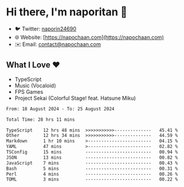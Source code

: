 # Hi there, I'm naporitan 👋

- 🐦 Twitter: [naporin24690](https://twitter.com/naporin24690)
- 🌐 Website: [https://napochaan.com](https://napochaan.com)
- ✉️ Email: [contact@napochaan.com](mailto:contact@napochaan.com)

## What I Love ❤️
- TypeScript
- Music (Vocaloid)
- FPS Games
- Project Sekai (Colorful Stage! feat. Hatsune Miku)

<!--START_SECTION:waka-->

```txt
From: 18 August 2024 - To: 25 August 2024

Total Time: 28 hrs 11 mins

TypeScript    12 hrs 48 mins  >>>>>>>>>>>--------------   45.41 %
Other         12 hrs 34 mins  >>>>>>>>>>>--------------   44.59 %
Markdown      1 hr 10 mins    >------------------------   04.15 %
YAML          47 mins         >------------------------   02.82 %
TSConfig      15 mins         -------------------------   00.94 %
JSON          13 mins         -------------------------   00.82 %
JavaScript    7 mins          -------------------------   00.43 %
Bash          5 mins          -------------------------   00.31 %
Perl          4 mins          -------------------------   00.26 %
TOML          3 mins          -------------------------   00.22 %
```

<!--END_SECTION:waka-->

